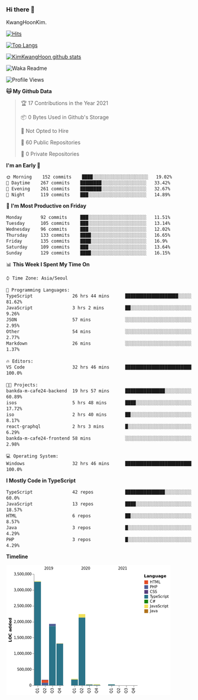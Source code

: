 ### Hi there 👋

KwangHoonKim.

[![Hits](https://hits.seeyoufarm.com/api/count/incr/badge.svg?url=https%3A%2F%2Fgithub.com%2Frhkdgns95)](https://hits.seeyoufarm.com)  

[![Top Langs](https://github-readme-stats.vercel.app/api/top-langs/?username=rhkdgns95&layout=compact)](https://github.com/anuraghazra/github-readme-stats)   

[![KimKwangHoon github stats](https://github-readme-stats.vercel.app/api?username=rhkdgns95&show_icons=true)](https://github.com/anuraghazra/github-readme-stats)  


<!--
**rhkdgns95/rhkdgns95** is a ✨ _special_ ✨ repository because its `README.md` (this file) appears on your GitHub profile.

Here are some ideas to get you started:

- 🔭 I’m currently working on ...
- 🌱 I’m currently learning ...
- 👯 I’m looking to collaborate on ...
- 🤔 I’m looking for help with ...
- 💬 Ask me about ...
- 📫 How to reach me: ...
- 😄 Pronouns: ...
- ⚡ Fun fact: ...
-->



![Waka Readme](https://github.com/rhkdgns95/rhkdgns95/workflows/Waka%20Readme/badge.svg)
<!--START_SECTION:waka-->
![Profile Views](http://img.shields.io/badge/Profile%20Views-0-blue)

**🐱 My Github Data** 

> 🏆 17 Contributions in the Year 2021
 > 
> 📦 0 Bytes Used in Github's Storage 
 > 
> 🚫 Not Opted to Hire
 > 
> 📜 60 Public Repositories 
 > 
> 🔑 0 Private Repositories  
 > 
**I'm an Early 🐤** 

```text
🌞 Morning    152 commits    ████░░░░░░░░░░░░░░░░░░░░░   19.02% 
🌆 Daytime    267 commits    ████████░░░░░░░░░░░░░░░░░   33.42% 
🌃 Evening    261 commits    ████████░░░░░░░░░░░░░░░░░   32.67% 
🌙 Night      119 commits    ███░░░░░░░░░░░░░░░░░░░░░░   14.89%

```
📅 **I'm Most Productive on Friday** 

```text
Monday       92 commits     ███░░░░░░░░░░░░░░░░░░░░░░   11.51% 
Tuesday      105 commits    ███░░░░░░░░░░░░░░░░░░░░░░   13.14% 
Wednesday    96 commits     ███░░░░░░░░░░░░░░░░░░░░░░   12.02% 
Thursday     133 commits    ████░░░░░░░░░░░░░░░░░░░░░   16.65% 
Friday       135 commits    ████░░░░░░░░░░░░░░░░░░░░░   16.9% 
Saturday     109 commits    ███░░░░░░░░░░░░░░░░░░░░░░   13.64% 
Sunday       129 commits    ████░░░░░░░░░░░░░░░░░░░░░   16.15%

```


📊 **This Week I Spent My Time On** 

```text
⌚︎ Time Zone: Asia/Seoul

💬 Programming Languages: 
TypeScript               26 hrs 44 mins      ████████████████████░░░░░   81.62% 
JavaScript               3 hrs 2 mins        ██░░░░░░░░░░░░░░░░░░░░░░░   9.26% 
JSON                     57 mins             ░░░░░░░░░░░░░░░░░░░░░░░░░   2.95% 
Other                    54 mins             ░░░░░░░░░░░░░░░░░░░░░░░░░   2.77% 
Markdown                 26 mins             ░░░░░░░░░░░░░░░░░░░░░░░░░   1.37%

🔥 Editors: 
VS Code                  32 hrs 46 mins      █████████████████████████   100.0%

🐱‍💻 Projects: 
bankda-m-cafe24-backend  19 hrs 57 mins      ███████████████░░░░░░░░░░   60.89% 
isos                     5 hrs 48 mins       ████░░░░░░░░░░░░░░░░░░░░░   17.72% 
iso                      2 hrs 40 mins       ██░░░░░░░░░░░░░░░░░░░░░░░   8.17% 
react-graphql            2 hrs 3 mins        █░░░░░░░░░░░░░░░░░░░░░░░░   6.29% 
bankda-m-cafe24-frontend 58 mins             ░░░░░░░░░░░░░░░░░░░░░░░░░   2.98%

💻 Operating System: 
Windows                  32 hrs 46 mins      █████████████████████████   100.0%

```

**I Mostly Code in TypeScript** 

```text
TypeScript               42 repos            ███████████████░░░░░░░░░░   60.0% 
JavaScript               13 repos            ████░░░░░░░░░░░░░░░░░░░░░   18.57% 
HTML                     6 repos             ██░░░░░░░░░░░░░░░░░░░░░░░   8.57% 
Java                     3 repos             █░░░░░░░░░░░░░░░░░░░░░░░░   4.29% 
PHP                      3 repos             █░░░░░░░░░░░░░░░░░░░░░░░░   4.29%

```


**Timeline**

![Chart not found](https://raw.githubusercontent.com/rhkdgns95/rhkdgns95/master/charts/bar_graph.png) 


<!--END_SECTION:waka-->
